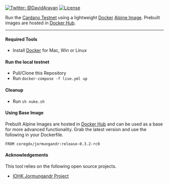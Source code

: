 [![Twitter: @DavidArayan](https://img.shields.io/badge/contact-DavidArayan-blue.svg?style=flat)](https://twitter.com/DavidArayan)
[![License](https://img.shields.io/badge/license-MIT-orange.svg?style=flat)](LICENSE)

Run the [Cardano Testnet](https://testnet.iohkdev.io/cardano/) using a lightweight [Docker](https://www.docker.com/) [Alpine Image](https://hub.docker.com/_/alpine). Prebuilt images are hosted in [Docker Hub](https://hub.docker.com/r/coregdx/jormungandr).

---

#### Required Tools

- Install [Docker](https://www.docker.com/) for Mac, Win or Linux

#### Run the local testnet

- Pull/Clone this Repository
- Run `docker-compose -f live.yml up`

#### Cleanup

- Run `sh nuke.sh`

#### Using Base Image

Prebuilt Alpine Images are hosted in [Docker Hub](https://hub.docker.com/r/coregdx/jormungandr) and can be used as a base for more advanced functionality. Grab the latest version and use the following in your Dockerfile.

`FROM coregdx/jormungandr:release-0.3.2-rc0`

#### Acknowledgements

This tool relies on the following open source projects.

- [IOHK Jormungandr Project](https://github.com/input-output-hk/jormungandr)
